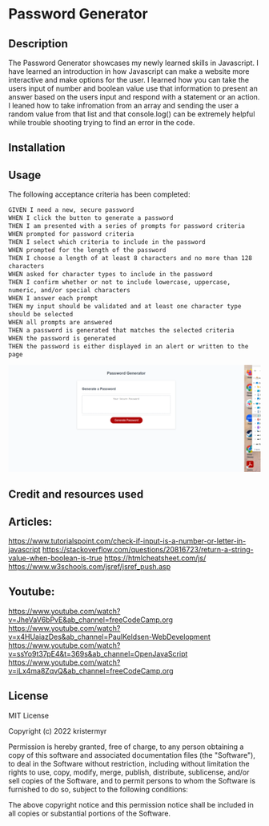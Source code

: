 # Password Generator

## Description
The Password Generator showcases my newly learned skills in Javascript. I have learned an introduction in how Javascript can make a website more interactive and make options for the user. 
I learned how you can take the users input of number and boolean value use that information to present an answer based on the users input and respond with a statement or an action. I leaned how to take infromation from an array and sending the user a random value from that list and that console.log() can be extremely helpful while trouble shooting trying to find an error in the code. 
  
## Installation


## Usage

The following acceptance criteria has been completed: 
```
GIVEN I need a new, secure password
WHEN I click the button to generate a password
THEN I am presented with a series of prompts for password criteria
WHEN prompted for password criteria
THEN I select which criteria to include in the password
WHEN prompted for the length of the password
THEN I choose a length of at least 8 characters and no more than 128 characters
WHEN asked for character types to include in the password
THEN I confirm whether or not to include lowercase, uppercase, numeric, and/or special characters
WHEN I answer each prompt
THEN my input should be validated and at least one character type should be selected
WHEN all prompts are answered
THEN a password is generated that matches the selected criteria
WHEN the password is generated
THEN the password is either displayed in an alert or written to the page
```
![The Password Generator webpage includes a headline explaining the use of the application, a window the application to give the information to the user and a button for the user to interact with.](./Assets/pagescreenshot.png)

## Credit and resources used

## Articles:
https://www.tutorialspoint.com/check-if-input-is-a-number-or-letter-in-javascript
https://stackoverflow.com/questions/20816723/return-a-string-value-when-boolean-is-true
https://htmlcheatsheet.com/js/
https://www.w3schools.com/jsref/jsref_push.asp
## Youtube:
https://www.youtube.com/watch?v=JheVaV6bPvE&ab_channel=freeCodeCamp.org
https://www.youtube.com/watch?v=x4HUaiazDes&ab_channel=PaulKeldsen-WebDevelopment
https://www.youtube.com/watch?v=ssYo9t37pE4&t=369s&ab_channel=OpenJavaScript
https://www.youtube.com/watch?v=iLx4ma8ZqvQ&ab_channel=freeCodeCamp.org

## License

MIT License

Copyright (c) 2022 kristermyr

Permission is hereby granted, free of charge, to any person obtaining a copy of this software and associated documentation files (the "Software"), to deal in the Software without restriction, including without limitation the rights to use, copy, modify, merge, publish, distribute, sublicense, and/or sell copies of the Software, and to permit persons to whom the Software is furnished to do so, subject to the following conditions:

The above copyright notice and this permission notice shall be included in all copies or substantial portions of the Software.
